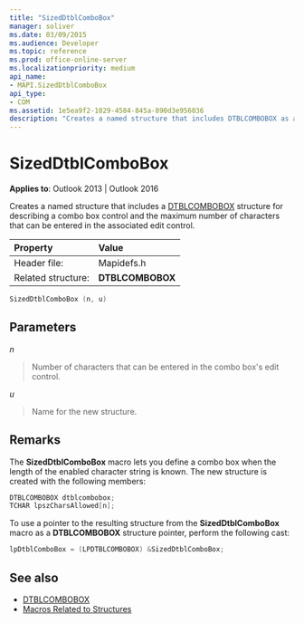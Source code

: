 ```yaml
---
title: "SizedDtblComboBox"
manager: soliver
ms.date: 03/09/2015
ms.audience: Developer
ms.topic: reference
ms.prod: office-online-server
ms.localizationpriority: medium
api_name:
- MAPI.SizedDtblComboBox
api_type:
- COM
ms.assetid: 1e5ea9f2-1029-4584-845a-890d3e956036
description: "Creates a named structure that includes DTBLCOMBOBOX as a combo box control and the maximum number of characters that can be entered in the edit control."
---
```


# SizedDtblComboBox
 
**Applies to**: Outlook 2013 | Outlook 2016 
  
Creates a named structure that includes a [DTBLCOMBOBOX](dtblcombobox.md) structure for describing a combo box control and the maximum number of characters that can be entered in the associated edit control. 
  
|Property |Value |
|:-----|:-----|
|Header file:  <br/> |Mapidefs.h  <br/> |
|Related structure:  <br/> |**DTBLCOMBOBOX** <br/> |
   
```cpp
SizedDtblComboBox (n, u)
```

## Parameters

_n_
  
> Number of characters that can be entered in the combo box's edit control. 
    
_u_
  
> Name for the new structure.
    
## Remarks

The **SizedDtblComboBox** macro lets you define a combo box when the length of the enabled character string is known. The new structure is created with the following members: 
  
```cpp
DTBLCOMBOBOX dtblcombobox;
TCHAR lpszCharsAllowed[n];

```

To use a pointer to the resulting structure from the **SizedDtblComboBox** macro as a **DTBLCOMBOBOX** structure pointer, perform the following cast: 
  
```cpp
lpDtblComboBox = (LPDTBLCOMBOBOX) &SizedDtblComboBox;

```

## See also

- [DTBLCOMBOBOX](dtblcombobox.md)
- [Macros Related to Structures](macros-related-to-structures.md)


